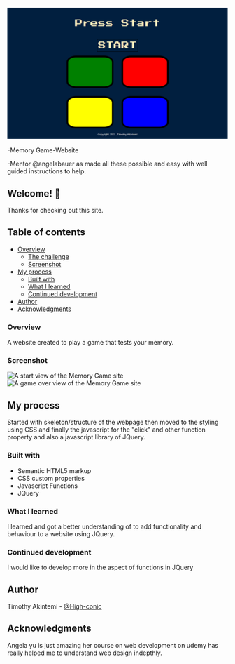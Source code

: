 ![Design preview for the Memory Game site](./design/Memory%20Game%20%20Mobile%20start-%20127.0.0.1.png) 

-Memory Game-Website

-Mentor @angelabauer as made all these possible and easy with well guided instructions to help.

## Welcome! 👋

Thanks for checking out this site.

## Table of contents

- [Overview](#overview)
  - [The challenge](#the-challenge)
  - [Screenshot](#screenshot)
- [My process](#my-process)
  - [Built with](#built-with)
  - [What I learned](#what-i-learned)
  - [Continued development](#continued-development)
- [Author](#author)
- [Acknowledgments](#acknowledgments)

### Overview

A website created to play a game that tests your memory.

### Screenshot

![A start view of the Memory Game site](./design/Memory%20Game%20%20Mobile%20start-%20127.0.0.1.png.png)
![A game over view of the Memory Game site](./design/Memory%20Game%20Mobile%20gameover%20.png.png)

## My process

Started with skeleton/structure of the webpage then moved to the styling using CSS and finally the javascript for the "click" and other function property and also a javascript library of JQuery.

### Built with

- Semantic HTML5 markup
- CSS custom properties
- Javascript Functions
- JQuery

### What I learned

I learned and got a better understanding of to add functionality and behaviour to a website using JQuery.

### Continued development

I would like to develop more in the aspect of functions in JQuery

## Author

Timothy Akintemi - [@High-conic](https://github.com/High-conic)

## Acknowledgments

Angela yu is just amazing her course on web development on udemy has really helped me to understand web design indepthly.